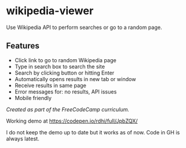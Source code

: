 # wikipedia-viewer
Use Wikipedia API to perform searches or go to a random page.

## Features
- Click link to go to random Wikipedia page
- Type in search box to search the site
- Search by clicking button or hitting Enter
- Automatically opens results in new tab or window
- Receive results in same page
- Error messages for: no results, API issues
- Mobile friendly

*Created as part of the FreeCodeCamp curriculum.*

Working demo at https://codepen.io/rdhi/full/JpbZQX/

I do not keep the demo up to date but it works as of now. Code in GH is always latest.
